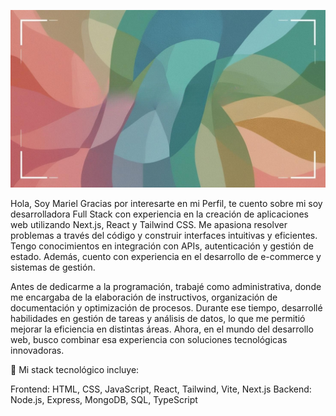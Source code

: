 ![Image Fondo](assets/Imagen.jpg)


Hola, Soy Mariel Gracias por interesarte en mi Perfil, te cuento sobre mi soy desarrolladora Full Stack con experiencia en la creación de aplicaciones web utilizando Next.js, React y Tailwind CSS. Me apasiona resolver problemas a través del código y construir interfaces intuitivas y eficientes. Tengo conocimientos en integración con APIs, autenticación y gestión de estado. Además, cuento con experiencia en el desarrollo de e-commerce y sistemas de gestión.

Antes de dedicarme a la programación, trabajé como administrativa, donde me encargaba de la elaboración de instructivos, organización de documentación y optimización de procesos. Durante ese tiempo, desarrollé habilidades en gestión de tareas y análisis de datos, lo que me permitió mejorar la eficiencia en distintas áreas. Ahora, en el mundo del desarrollo web, busco combinar esa experiencia con soluciones tecnológicas innovadoras.

🚀 Mi stack tecnológico incluye:

 Frontend: HTML, CSS, JavaScript, React, Tailwind, Vite, Next.js
 Backend: Node.js, Express, MongoDB, SQL, TypeScript